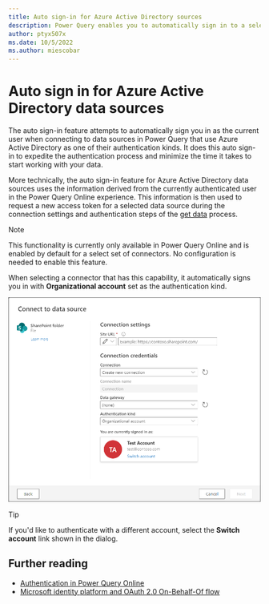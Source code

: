 ```yaml
---
title: Auto sign-in for Azure Active Directory sources
description: Power Query enables you to automatically sign in to a select set of data sources that use the Azure Active Directory as its authentication kind based on the current authenticated user.
author: ptyx507x
ms.date: 10/5/2022
ms.author: miescobar
---
```


# Auto sign in for Azure Active Directory data sources

The auto sign-in feature attempts to automatically sign you in as the current user when connecting to data sources in Power Query that use Azure Active Directory as one of their authentication kinds. It does this auto sign-in to expedite the authentication process and minimize the time it takes to start working with your data.

More technically, the auto sign-in feature for Azure Active Directory data sources uses the information derived from the currently authenticated user in the Power Query Online experience. This information is then used to request a new access token for a selected data source during the connection settings and authentication steps of the [get data](get-data-experience.md#1-connection-settings) process.

>[!NOTE]
>This functionality is currently only available in Power Query Online and is enabled by default for a select set of connectors. No configuration is needed to enable this feature.

When selecting a connector that has this capability, it automatically signs you in with **Organizational account** set as the authentication kind.

![Connect to data source dialog showing the SharePoint folder connector experience where the user Test Account has been automatically logged in using the Organizational account as the authentication kind.](media/aad-obo/sample-connect-to-data-source.png)

>[!TIP]
>If you'd like to authenticate with a different account, select the **Switch account** link shown in the dialog.

## Further reading

* [Authentication in Power Query Online](connection-authentication-pqo.md)
* [Microsoft identity platform and OAuth 2.0 On-Behalf-Of flow](/azure/active-directory/develop/v2-oauth2-on-behalf-of-flow)